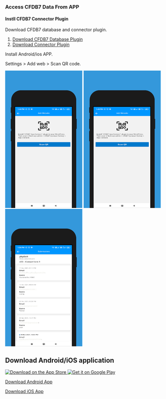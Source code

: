 ### Access CFDB7 Data From APP ###

#### Instll CFDB7 Connector Plugin ####
Download CFDB7 database and connector plugin.
1. [Download CFDB7 Database Plugin](https://downloads.wordpress.org/plugin/contact-form-cfdb7.zip)
2. [Download Connector Plugin](https://codeload.github.com/arshidkv12/cfdb7-connector/zip/refs/heads/main)

Install Android/ios APP.

Settings > Add web > Scan QR code.


<p float="left">
  <img src=".github/1.webp" width="250">
  <img src=".github/1.webp"  width="250">
  <img src=".github/3.webp" width="250">
</p>

## Download Android/iOS application

<p >
  <a href="https://apps.apple.com/app/id1601823333">
    <img alt="Download on the App Store" title="App Store" src="http://i.imgur.com/0n2zqHD.png" width="140">
  </a>

  <a href="https://play.google.com/store/apps/details?id=com.cfdb7">
    <img alt="Get it on Google Play" title="Google Play" src="http://i.imgur.com/mtGRPuM.png" width="140">
  </a>
</p>


[Download Android App](https://play.google.com/store/apps/details?id=com.cfdb7)

[Download iOS App](https://apps.apple.com/app/id1601823333)
